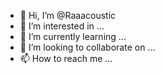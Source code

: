 - 👋 Hi, I’m @Raaacoustic
- 👀 I’m interested in ...
- 🌱 I’m currently learning ...
- 💞️ I’m looking to collaborate on ...
- 📫 How to reach me ...

<!---
Raaacoustic/Raaacoustic is a ✨ special ✨ repository because its `README.md` (this file) appears on your GitHub profile.
You can click the Preview link to take a look at your changes.
--->
